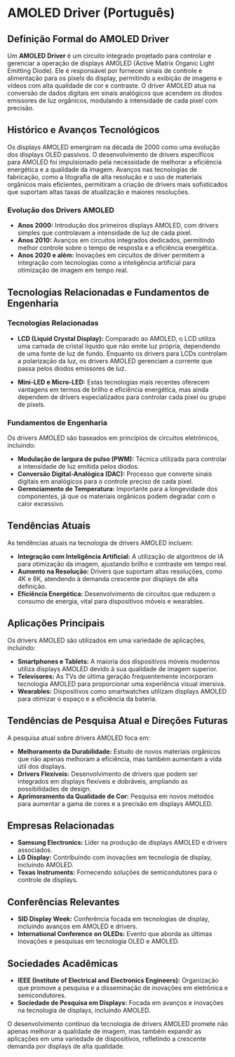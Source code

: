 # AMOLED Driver (Português)

## Definição Formal do AMOLED Driver

Um **AMOLED Driver** é um circuito integrado projetado para controlar e gerenciar a operação de displays AMOLED (Active Matrix Organic Light Emitting Diode). Ele é responsável por fornecer sinais de controle e alimentação para os pixels do display, permitindo a exibição de imagens e vídeos com alta qualidade de cor e contraste. O driver AMOLED atua na conversão de dados digitais em sinais analógicos que acendem os diodos emissores de luz orgânicos, modulando a intensidade de cada pixel com precisão.

## Histórico e Avanços Tecnológicos

Os displays AMOLED emergiram na década de 2000 como uma evolução dos displays OLED passivos. O desenvolvimento de drivers específicos para AMOLED foi impulsionado pela necessidade de melhorar a eficiência energética e a qualidade da imagem. Avanços nas tecnologias de fabricação, como a litografia de alta resolução e o uso de materiais orgânicos mais eficientes, permitiram a criação de drivers mais sofisticados que suportam altas taxas de atualização e maiores resoluções.

### Evolução dos Drivers AMOLED

- **Anos 2000:** Introdução dos primeiros displays AMOLED, com drivers simples que controlavam a intensidade de luz de cada pixel.
- **Anos 2010:** Avanços em circuitos integrados dedicados, permitindo melhor controle sobre o tempo de resposta e a eficiência energética.
- **Anos 2020 e além:** Inovações em circuitos de driver permitem a integração com tecnologias como a inteligência artificial para otimização de imagem em tempo real.

## Tecnologias Relacionadas e Fundamentos de Engenharia

### Tecnologias Relacionadas

- **LCD (Liquid Crystal Display):** Comparado ao AMOLED, o LCD utiliza uma camada de cristal líquido que não emite luz própria, dependendo de uma fonte de luz de fundo. Enquanto os drivers para LCDs controlam a polarização da luz, os drivers AMOLED gerenciam a corrente que passa pelos diodos emissores de luz.
  
- **Mini-LED e Micro-LED:** Estas tecnologias mais recentes oferecem vantagens em termos de brilho e eficiência energética, mas ainda dependem de drivers especializados para controlar cada pixel ou grupo de pixels.

### Fundamentos de Engenharia

Os drivers AMOLED são baseados em princípios de circuitos eletrônicos, incluindo:

- **Modulação de largura de pulso (PWM):** Técnica utilizada para controlar a intensidade de luz emitida pelos diodos.
- **Conversão Digital-Analógica (DAC):** Processo que converte sinais digitais em analógicos para o controle preciso de cada pixel.
- **Gerenciamento de Temperatura:** Importante para a longevidade dos componentes, já que os materiais orgânicos podem degradar com o calor excessivo.

## Tendências Atuais

As tendências atuais na tecnologia de drivers AMOLED incluem:

- **Integração com Inteligência Artificial:** A utilização de algoritmos de IA para otimização da imagem, ajustando brilho e contraste em tempo real.
- **Aumento na Resolução:** Drivers que suportam altas resoluções, como 4K e 8K, atendendo à demanda crescente por displays de alta definição.
- **Eficiência Energética:** Desenvolvimento de circuitos que reduzem o consumo de energia, vital para dispositivos móveis e wearables.

## Aplicações Principais

Os drivers AMOLED são utilizados em uma variedade de aplicações, incluindo:

- **Smartphones e Tablets:** A maioria dos dispositivos móveis modernos utiliza displays AMOLED devido à sua qualidade de imagem superior.
- **Televisores:** As TVs de última geração frequentemente incorporam tecnologia AMOLED para proporcionar uma experiência visual imersiva.
- **Wearables:** Dispositivos como smartwatches utilizam displays AMOLED para otimizar o espaço e a eficiência da bateria.

## Tendências de Pesquisa Atual e Direções Futuras

A pesquisa atual sobre drivers AMOLED foca em:

- **Melhoramento da Durabilidade:** Estudo de novos materiais orgânicos que não apenas melhoram a eficiência, mas também aumentam a vida útil dos displays.
- **Drivers Flexíveis:** Desenvolvimento de drivers que podem ser integrados em displays flexíveis e dobráveis, ampliando as possibilidades de design.
- **Aprimoramento da Qualidade de Cor:** Pesquisa em novos métodos para aumentar a gama de cores e a precisão em displays AMOLED.

## Empresas Relacionadas

- **Samsung Electronics:** Líder na produção de displays AMOLED e drivers associados.
- **LG Display:** Contribuindo com inovações em tecnologia de display, incluindo AMOLED.
- **Texas Instruments:** Fornecendo soluções de semicondutores para o controle de displays.

## Conferências Relevantes

- **SID Display Week:** Conferência focada em tecnologias de display, incluindo avanços em AMOLED e drivers.
- **International Conference on OLEDs:** Evento que aborda as últimas inovações e pesquisas em tecnologia OLED e AMOLED.

## Sociedades Acadêmicas

- **IEEE (Institute of Electrical and Electronics Engineers):** Organização que promove a pesquisa e a disseminação de inovações em eletrônica e semicondutores.
- **Sociedade de Pesquisa em Displays:** Focada em avanços e inovações na tecnologia de displays, incluindo AMOLED.

O desenvolvimento contínuo da tecnologia de drivers AMOLED promete não apenas melhorar a qualidade de imagem, mas também expandir as aplicações em uma variedade de dispositivos, refletindo a crescente demanda por displays de alta qualidade.